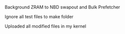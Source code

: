 Background ZRAM to NBD swapout and Bulk Prefetcher

Ignore all test files to make folder

Uploaded all modified files in my kernel
